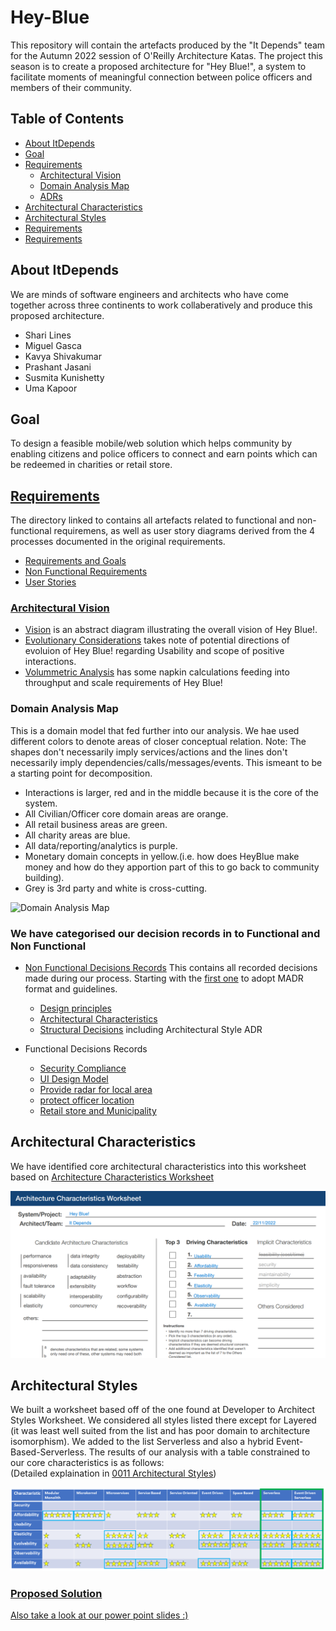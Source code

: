 # Hey-Blue

This repository will contain the artefacts produced by the "It Depends" team for the Autumn 2022 session of O'Reilly Architecture Katas. The project this season is to create a proposed architecture for "Hey Blue!", a system to facilitate moments of meaningful connection between police officers and members of their community.

## Table of Contents
  * [About ItDepends](#about-itdepends)
  * [Goal](#goal)
  * [Requirements](#requirements)
     * [Architectural Vision](#vision)
     * [Domain Analysis Map](#domain-analysis-map)
     * [ADRs](#adrs)
* [Architectural Characteristics](#a-characteristics)
* [Architectural Styles](#a-styles)
* [Requirements](#requirements)
* [Requirements](#requirements)

<a name="about-itdepends"></a>
## About ItDepends

We are minds of software engineers and architects who have come together across three continents to work collaberatively and produce this proposed architecture.

- Shari Lines
- Miguel Gasca
- Kavya Shivakumar
- Prashant Jasani
- Susmita Kunishetty
- Uma Kapoor

<a name="goal"></a>
## Goal
To design a feasible mobile/web solution which helps community by enabling citizens and police officers to connect and earn points which can be redeemed in charities or retail store. 

<a name="requirements"></a>
## [Requirements](Requirements)

The directory linked to contains all artefacts related to functional and non-functional requiremens, as well as user story diagrams derived from the 4 processes documented in the original requirements.

- [Requirements and Goals](Requirements/Requirements_And_Goals.md)
- [Non Functional Requirements](Requirements/Non_Functional_Requirements.md)
- [User Stories](Requirements/UserStories)

<a name="vision"></a>
### [Architectural Vision](Vision%20and%20Context)

- [Vision](Vision%20and%20Context/context%20and%20vision.jpg) is an abstract diagram illustrating the overall vision of Hey Blue!.
- [Evolutionary Considerations](Vision%20and%20Context/Evolutionary%20Considerations.md) takes note of potential directions of evoluion of Hey Blue! regarding Usability and scope of positive interactions.
- [Volummetric Analysis](Vision%20and%20Context/Volumetric.md) has some napkin calculations feeding into throughput and scale requirements of Hey Blue!

<a name="domain-analysis-map"></a>
### Domain Analysis Map
This is a domain model that fed further into our analysis. We hae used different colors to denote areas of closer conceptual relation. 
Note: The shapes don't necessarily imply services/actions and the lines don't necessarily imply dependencies/calls/messages/events. This ismeant to be a starting point for decomposition.
   - Interactions is larger, red and in the middle because it is the core of the system. 
   - All Civilian/Officer core domain areas are orange. 
   - All retail business areas are green. 
   - All charity areas are blue. 
   - All data/reporting/analytics is purple.
   - Monetary domain concepts in yellow.(i.e. how does HeyBlue make money and how do they apportion part of this to go back to community building).
   - Grey is 3rd party and white is cross-cutting.

 ![Domain Analysis Map](https://user-images.githubusercontent.com/12292677/199355846-b5cb2522-c911-4d1f-b6f4-a14d25d30ac5.jpg)

<a name="adrs"></a>
### We have categorised our decision records in to Functional and Non Functional
 - [Non Functional Decisions Records](Non%20Functional%20Decision%20Records/README.md)
      This contains all recorded decisions made during our process. Starting with the [first one](./docs/decisions/0000-use-markdown-any-decision-records.md) to adopt MADR format and guidelines.

     - [Design principles](Non%20Functional%20Decision%20Records/principles/)
     - [Architectural Characteristics](Non%20Functional%20Decision%20Records/characteristics/)
     - [Structural Decisions](Non%20Functional%20Decision%20Records/structure/) including Architectural Style ADR

 - Functional Decisions Records
    - [Security Compliance](Functional%20Decision%20Records/ADR-IM/ADR-011%20We%20will%20store%20minimal%20PII.md)
    - [UI Design Model](Functional%20Decision%20Records/ADR-IM/ADR-012%20Adopt%20UI%20design%20pattern%20MVVM.md)
    - [Provide radar for local area](Functional%20Decision%20Records/ADR-IM/ADR-013%20Provide%20radar%20for%20local%20area.md)
    - [protect officer location](Functional%20Decision%20Records/ADR-IM/ADR-014%20Provide%20design%20option%20to%20protect%20officer%20location.md)
    - [Retail store and Municipality](Functional%20Decision%20Records/ADR-015-hosting-retail-stores-and-municipality.md)

<a name="a-characteristics"></a>
## Architectural Characteristics

We have identified core architectural characteristics into this worksheet based on [Architecture Characteristics Worksheet](https://www.developertoarchitect.com/downloads/architecture-characteristics-worksheet.pdf) 

![ArchitecturalCharacteristics](Non%20Functional%20Decision%20Records/characteristics/ArchitecturalCharecteristics.PNG)

<a name="a-styles"></a>
## Architectural Styles

We built a worksheet based off of the one found at Developer to Architect Styles Worksheet. We considered all styles listed there except for Layered (it was least well suited from the list and has poor domain to architecture isomorphism). We added to the list Serverless and also a hybrid Event-Based-Serverless. The results of our analysis with a table constrained to our core characteristics is as follows:  
(Detailed explaination in [0011 Architectural Styles](Non%20Functional%20Decision%20Records/structure/0011-architectural-style.md))

![StyleToCharacteristicAnalysis](Non%20Functional%20Decision%20Records/structure/ArchitecturalStyleCharacteristicComparisons.png)


### [Proposed Solution](Solution/README.md)
[Also take a look at our power point slides :) ](HeyBlue.pptx)
